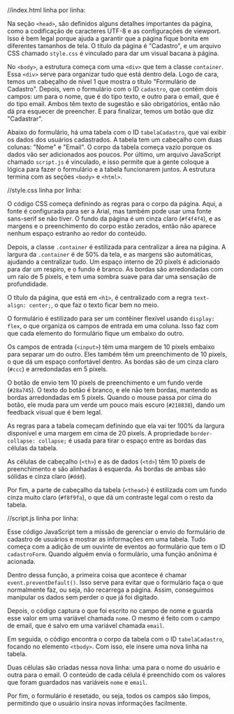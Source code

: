 //index.html linha por linha:

Na seção `<head>`, são definidos alguns detalhes importantes da página, como a codificação de caracteres UTF-8 e as configurações de viewport. Isso é bem legal porque ajuda a garantir que a página fique bonita em diferentes tamanhos de tela. O título da página é "Cadastro", e um arquivo CSS chamado `style.css` é vinculado para dar um visual bacana à página. 

No `<body>`, a estrutura começa com uma `<div>` que tem a classe `container`. Essa `<div>` serve para organizar tudo que está dentro dela. Logo de cara, temos um cabeçalho de nível 1 que mostra o título "Formulário de Cadastro". Depois, vem o formulário com o ID `cadastro`, que contém dois campos: um para o nome, que é do tipo texto, e outro para o email, que é do tipo email. Ambos têm texto de sugestão e são obrigatórios, então não dá pra esquecer de preencher. E para finalizar, temos um botão que diz "Cadastrar".

Abaixo do formulário, há uma tabela com o ID `tabelaCadastro`, que vai exibir os dados dos usuários cadastrados. A tabela tem um cabeçalho com duas colunas: "Nome" e "Email". O corpo da tabela começa vazio porque os dados vão ser adicionados aos poucos. Por último, um arquivo JavaScript chamado `script.js` é vinculado, e isso permite que a gente coloque a lógica para fazer o formulário e a tabela funcionarem juntos. A estrutura termina com as seções `<body>` e `<html>`.


//style.css linha por linha:

O código CSS começa definindo as regras para o corpo da página. Aqui, a fonte é configurada para ser a Arial, mas também pode usar uma fonte sans-serif se não tiver. O fundo da página é um cinza claro (`#f4f4f4`), e as margens e o preenchimento do corpo estão zerados, então não aparece nenhum espaço estranho ao redor do conteúdo.

Depois, a classe `.container` é estilizada para centralizar a área na página. A largura da `.container` é de 50% da tela, e as margens são automáticas, ajudando a centralizar tudo. Um espaço interno de 20 pixels é adicionado para dar um respiro, e o fundo é branco. As bordas são arredondadas com um raio de 5 pixels, e tem uma sombra suave para dar uma sensação de profundidade.

O título da página, que está em `<h1>`, é centralizado com a regra `text-align: center;`, o que faz o texto ficar bem no meio.

O formulário é estilizado para ser um contêiner flexível usando `display: flex`, o que organiza os campos de entrada em uma coluna. Isso faz com que cada elemento do formulário fique um embaixo do outro.

Os campos de entrada (`<input>`) têm uma margem de 10 pixels embaixo para separar um do outro. Eles também têm um preenchimento de 10 pixels, o que dá um espaço confortável dentro. As bordas são de um cinza claro (`#ccc`) e arredondadas em 5 pixels.

O botão de envio tem 10 pixels de preenchimento e um fundo verde (`#28a745`). O texto do botão é branco, e ele não tem bordas, mantendo as bordas arredondadas em 5 pixels. Quando o mouse passa por cima do botão, ele muda para um verde um pouco mais escuro (`#218838`), dando um feedback visual que é bem legal.

As regras para a tabela começam definindo que ela vai ter 100% da largura disponível e uma margem em cima de 20 pixels. A propriedade `border-collapse: collapse;` é usada para tirar o espaço entre as bordas das células da tabela.

As células de cabeçalho (`<th>`) e as de dados (`<td>`) têm 10 pixels de preenchimento e são alinhadas à esquerda. As bordas de ambas são sólidas e cinza claro (`#ddd`).

Por fim, a parte de cabeçalho da tabela (`<thead>`) é estilizada com um fundo cinza muito claro (`#f8f9fa`), o que dá um contraste legal com o resto da tabela.


//script.js linha por linha:

Esse código JavaScript tem a missão de gerenciar o envio do formulário de cadastro de usuários e mostrar as informações em uma tabela. Tudo começa com a adição de um ouvinte de eventos ao formulário que tem o ID `cadastroForm`. Quando alguém envia o formulário, uma função anônima é acionada.

Dentro dessa função, a primeira coisa que acontece é chamar `event.preventDefault()`. Isso serve para evitar que o formulário faça o que normalmente faz, ou seja, não recarrega a página. Assim, conseguimos manipular os dados sem perder o que já foi digitado.

Depois, o código captura o que foi escrito no campo de nome e guarda esse valor em uma variável chamada `nome`. O mesmo é feito com o campo de email, que é salvo em uma variável chamada `email`.

Em seguida, o código encontra o corpo da tabela com o ID `tabelaCadastro`, focando no elemento `<tbody>`. Com isso, ele insere uma nova linha na tabela.

Duas células são criadas nessa nova linha: uma para o nome do usuário e outra para o email. O conteúdo de cada célula é preenchido com os valores que foram guardados nas variáveis `nome` e `email`.

Por fim, o formulário é resetado, ou seja, todos os campos são limpos, permitindo que o usuário insira novas informações facilmente.
